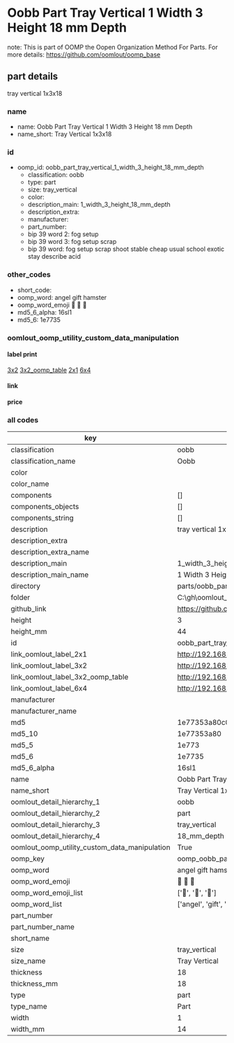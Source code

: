 # Oobb Part Tray Vertical 1 Width 3 Height 18 mm Depth  

note: This is part of OOMP the Oopen Organization Method For Parts. For more details: https://github.com/oomlout/oomp_base

##  part details
  



tray vertical 1x3x18



### name
* name: Oobb Part Tray Vertical 1 Width 3 Height 18 mm Depth
* name_short: Tray Vertical 1x3x18 
### id
* oomp_id: oobb_part_tray_vertical_1_width_3_height_18_mm_depth
  * classification: oobb
  * type: part
  * size: tray_vertical
  * color: 
  * description_main: 1_width_3_height_18_mm_depth
  * description_extra: 
  * manufacturer: 
  * part_number: 
  * bip 39 word 2: fog setup
  * bip 39 word 3: fog setup scrap
  * bip 39 word: fog setup scrap shoot stable cheap usual school exotic stay describe acid

### other_codes
* short_code: 
* oomp_word: angel gift hamster
* oomp_word_emoji :angel: :gift: :hamster:
* md5_6_alpha: 16sl1
* md5_6: 1e7735






### oomlout_oomp_utility_custom_data_manipulation
#### label print
[3x2](http://192.168.1.245:1112/?label=oomp%2016sl1)
[3x2_oomp_table](http://192.168.1.108:1112/?label=oomp%2016sl1)
[2x1](http://192.168.1.242:1112/?label=oomp%2016sl1)
[6x4](http://192.168.1.55:1112/?label=oomp%2016sl1)    

#### link

                              

#### price







### all codes 
| key | value |  
| --- | --- |  
| classification | oobb |  
| classification_name | Oobb |  
| color |  |  
| color_name |  |  
| components | [] |  
| components_objects | [] |  
| components_string | [] |  
| description | tray vertical 1x3x18 |  
| description_extra |  |  
| description_extra_name |  |  
| description_main | 1_width_3_height_18_mm_depth |  
| description_main_name | 1 Width 3 Height 18 mm Depth |  
| directory | parts/oobb_part_tray_vertical_1_width_3_height_18_mm_depth |  
| folder | C:\gh\oomlout_oobb_version_4_generated_parts\parts\oobb_part_tray_vertical_1_width_3_height_18_mm_depth |  
| github_link | https://github.com/oomlout/oomlout_oomp_part_src/tree/main/parts/oobb_part_tray_vertical_1_width_3_height_18_mm_depth |  
| height | 3 |  
| height_mm | 44 |  
| id | oobb_part_tray_vertical_1_width_3_height_18_mm_depth |  
| link_oomlout_label_2x1 | http://192.168.1.242:1112/?label=oomp%2016sl1 |  
| link_oomlout_label_3x2 | http://192.168.1.245:1112/?label=oomp%2016sl1 |  
| link_oomlout_label_3x2_oomp_table | http://192.168.1.108:1112/?label=oomp%2016sl1 |  
| link_oomlout_label_6x4 | http://192.168.1.55:1112/?label=oomp%2016sl1 |  
| manufacturer |  |  
| manufacturer_name |  |  
| md5 | 1e77353a80c0de049be9ec6982f122d2 |  
| md5_10 | 1e77353a80 |  
| md5_5 | 1e773 |  
| md5_6 | 1e7735 |  
| md5_6_alpha | 16sl1 |  
| name | Oobb Part Tray Vertical 1 Width 3 Height 18 mm Depth |  
| name_short | Tray Vertical 1x3x18  |  
| oomlout_detail_hierarchy_1 | oobb |  
| oomlout_detail_hierarchy_2 | part |  
| oomlout_detail_hierarchy_3 | tray_vertical |  
| oomlout_detail_hierarchy_4 | 18_mm_depth |  
| oomlout_oomp_utility_custom_data_manipulation | True |  
| oomp_key | oomp_oobb_part_tray_vertical_1_width_3_height_18_mm_depth |  
| oomp_word | angel gift hamster |  
| oomp_word_emoji | :angel: :gift: :hamster: |  
| oomp_word_emoji_list | [':angel:', ':gift:', ':hamster:'] |  
| oomp_word_list | ['angel', 'gift', 'hamster'] |  
| part_number |  |  
| part_number_name |  |  
| short_name |  |  
| size | tray_vertical |  
| size_name | Tray Vertical |  
| thickness | 18 |  
| thickness_mm | 18 |  
| type | part |  
| type_name | Part |  
| width | 1 |  
| width_mm | 14 |  
